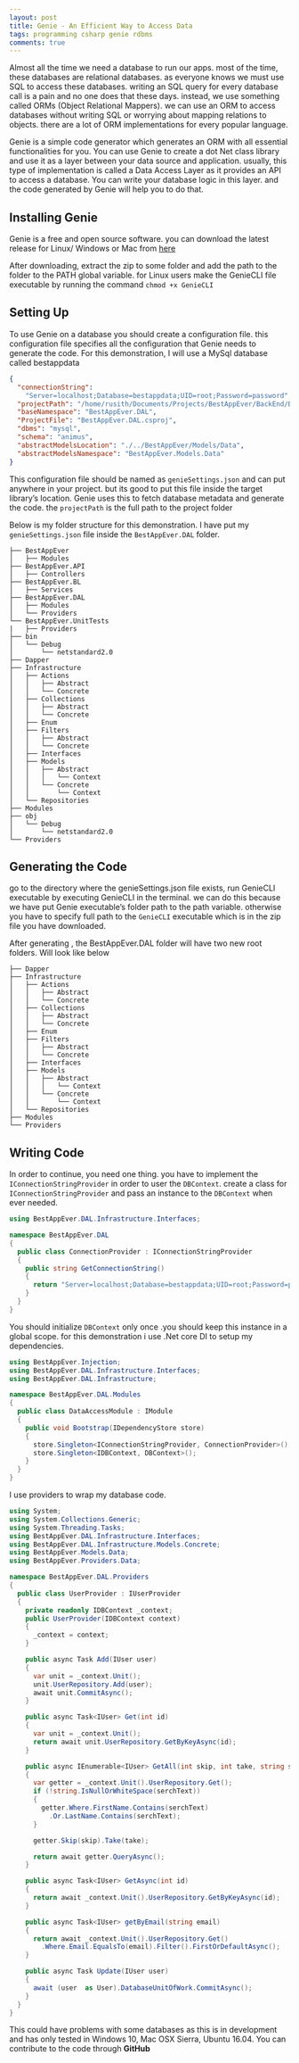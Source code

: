 ```yaml
---
layout: post
title: Genie - An Efficient Way to Access Data
tags: programming csharp genie rdbms
comments: true
---
```


Almost all the time we need a database to run our apps. most of the time, these databases are relational databases. as everyone knows we must use SQL to access these databases. writing an SQL query for every database call is a pain and no one does that these days. instead, we use something called ORMs (Object Relational Mappers). we can use an ORM to access databases without writing SQL or worrying about mapping relations to objects. there are a lot of ORM implementations for every popular language.

Genie is a simple code generator which generates an ORM with all essential functionalities for you. You can use Genie to create a dot Net class library and use it as a layer between your data source and application. usually, this type of implementation is called a Data Access Layer as it provides an API to access a database. You can write your database logic in this layer. and the code generated by Genie will help you to do that.

## Installing Genie

Genie is a free and open source software. you can download the latest release for Linux/ Windows or Mac from [here](https://rusith.me/Genie)

After downloading, extract the zip to some folder and add the path to the folder to the PATH global variable. for Linux users make the GenieCLI file executable by running the command `chmod +x GenieCLI`

## Setting Up

To use Genie on a database you should create a configuration file. this configuration file specifies all the configuration that Genie needs to generate the code. For this demonstration, I will use a MySql database called bestappdata

```json
{
  "connectionString":
    "Server=localhost;Database=bestappdata;UID=root;Password=password",
  "projectPath": "/home/rusith/Documents/Projects/BestAppEver/BackEnd/BestAppEver.DAL",
  "baseNamespace": "BestAppEver.DAL",
  "ProjectFile": "BestAppEver.DAL.csproj",
  "dbms": "mysql",
  "schema": "animus",
  "abstractModelsLocation": "./../BestAppEver/Models/Data",
  "abstractModelsNamespace": "BestAppEver.Models.Data"
}
```

This configuration file should be named as `genieSettings.json` and can put anywhere in your project. but its good to put this file inside the target library’s location. Genie uses this to fetch database metadata and generate the code. the `projectPath` is the full path to the project folder

Below is my folder structure for this demonstration. I have put my `genieSettings.json` file inside the `BestAppEver.DAL` folder.

```
├── BestAppEver
│   ├── Modules
├── BestAppEver.API
│   ├── Controllers
├── BestAppEver.BL
│   ├── Services
├── BestAppEver.DAL
│   ├── Modules
│   └── Providers
└── BestAppEver.UnitTests
|   ├── Providers
├── bin
│   └── Debug
│       └── netstandard2.0
├── Dapper
├── Infrastructure
│   ├── Actions
│   │   ├── Abstract
│   │   └── Concrete
│   ├── Collections
│   │   ├── Abstract
│   │   └── Concrete
│   ├── Enum
│   ├── Filters
│   │   ├── Abstract
│   │   └── Concrete
│   ├── Interfaces
│   ├── Models
│   │   ├── Abstract
│   │   │   └── Context
│   │   └── Concrete
│   │       └── Context
│   └── Repositories
├── Modules
├── obj
│   └── Debug
│       └── netstandard2.0
└── Providers
```

## Generating the Code

go to the directory where the genieSettings.json file exists, run GenieCLI executable by executing GenieCLI in the terminal. we can do this because we have put Genie executable’s folder path to the path variable. otherwise you have to specify full path to the `GenieCLI` executable which is in the zip file you have downloaded.

After generating , the BestAppEver.DAL folder will have two new root folders. Will look like below

```
├── Dapper
├── Infrastructure
│   ├── Actions
│   │   ├── Abstract
│   │   └── Concrete
│   ├── Collections
│   │   ├── Abstract
│   │   └── Concrete
│   ├── Enum
│   ├── Filters
│   │   ├── Abstract
│   │   └── Concrete
│   ├── Interfaces
│   ├── Models
│   │   ├── Abstract
│   │   │   └── Context
│   │   └── Concrete
│   │       └── Context
│   └── Repositories
├── Modules
└── Providers
```

## Writing Code

In order to continue, you need one thing. you have to implement the `IConnectionStringProvider` in order to user the `DBContext`. create a class for `IConnectionStringProvider` and pass an instance to the `DBContext` when ever needed.

```cs
using BestAppEver.DAL.Infrastructure.Interfaces;

namespace BestAppEver.DAL
{
  public class ConnectionProvider : IConnectionStringProvider
  {
    public string GetConnectionString()
    {
      return "Server=localhost;Database=bestappdata;UID=root;Password=password"; // Should be taken from a configuration file 
    }
  }
}
```

You should initialize `DBContext` only once .you should keep this instance in a global scope. for this demonstration i use .Net core DI to setup my dependencies.

```cs
using BestAppEver.Injection;
using BestAppEver.DAL.Infrastructure.Interfaces;
using BestAppEver.DAL.Infrastructure;

namespace BestAppEver.DAL.Modules
{
  public class DataAccessModule : IModule
  {
    public void Bootstrap(IDependencyStore store)
    {
      store.Singleton<IConnectionStringProvider, ConnectionProvider>();
      store.Singleton<IDBContext, DBContext>();
    }
  }
}
```

I use providers to wrap my database code.

```cs
using System;
using System.Collections.Generic;
using System.Threading.Tasks;
using BestAppEver.DAL.Infrastructure.Interfaces;
using BestAppEver.DAL.Infrastructure.Models.Concrete;
using BestAppEver.Models.Data;
using BestAppEver.Providers.Data;

namespace BestAppEver.DAL.Providers
{
  public class UserProvider : IUserProvider
  {
    private readonly IDBContext _context;
    public UserProvider(IDBContext context)
    {
      _context = context;
    }

    public async Task Add(IUser user)
    {
      var unit = _context.Unit();
      unit.UserRepository.Add(user);
      await unit.CommitAsync();
    }

    public async Task<IUser> Get(int id)
    {
      var unit = _context.Unit();
      return await unit.UserRepository.GetByKeyAsync(id);
    }

    public async IEnumerable<IUser> GetAll(int skip, int take, string serchText)
    {
      var getter = _context.Unit().UserRepository.Get();
      if (!string.IsNullOrWhiteSpace(serchText))
      {
        getter.Where.FirstName.Contains(serchText)
          .Or.LastName.Contains(serchText);
      }

      getter.Skip(skip).Take(take);

      return await getter.QueryAsync();
    }

    public async Task<IUser> GetAsync(int id)
    {
      return await _context.Unit().UserRepository.GetByKeyAsync(id);
    }

    public async Task<IUser> getByEmail(string email)
    {
      return await _context.Unit().UserRepository.Get()
        .Where.Email.EqualsTo(email).Filter().FirstOrDefaultAsync();
    }

    public async Task Update(IUser user)
    {
      await (user  as User).DatabaseUnitOfWork.CommitAsync();
    }
  }
}
```

This could have problems with some databases as this is in development and has only tested in Windows 10, Mac OSX Sierra, Ubuntu 16.04. You can contribute to the code through **GitHub**